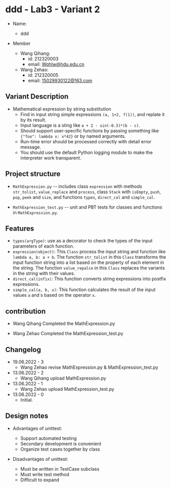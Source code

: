 # ddd - Lab3 - Variant 2

- Name:
  - ddd

- Member
  - Wang Qihang:
    - id: 212320003
    - email: Wqhlw@hdu.edu.cn
  - Wang Zehao:
    - id: 212320005
    - email: 15029930122@163.com

## Variant Description
- Mathematical expression by string substitution
  - Find in input string simple expressions `(a, 1+2, f(1))`, and replate it by its result.
  - Input language is a sting like `a + 2 - sin(-0.3)*(b - c)`.
  - Should support user-specific functions by passing something like `{"foo": lambda x: x*42}` or by named arguments.
  - Run-time error should be processed correctly with detail error message.
  - You should use the default Python logging module to make the interpreter work transparent.


## Project structure

- `MathExpression.py` -- includes class `expression` with methods `str_tolist`, `value_replace` and `process`,
 class `Stack` with `isEmpty`, `push`, `pop`, `peek` and `size`, and functions `types`, `direct_cal` and `simple_cal`.

- `MathExpression_test.py` -- unit and PBT tests for classes and functions in `MathExpression.py`.

## Features

- `types(argType)`: use as a decorator to check the types of the input parameters of each function.
- `expression(object)`: This `Class` process the input string and function like `lambda a, b: a + b`. The function `str_tolist` in this `Class` transforms the input function string into a list based on the property of each element in the string. The function `value_repalce` in this `Class` replaces the variants in the string with their values.
- `direct_cal(infix)`: This function converts string expressions into postfix expressions.
- `simple_cal(a, b, x)`: This function calculates the result of the input values `a` and `b` based on the operator `x`.

## contribution

- Wang Qihang Completed the MathExpression.py

- Wang Zehao Completed the MathExpression_test.py

## Changelog

- 19.06.2022 - 3
  - Wang Zehao revise MathExpression.py & MathExpression_test.py
- 13.06.2022 - 2
  - Wang Qihang upload MathExpression.py
- 13.06.2022 - 1
  - Wang Zehao upload MathExpression_test.py
- 13.06.2022 - 0
  - Initial.

## Design notes

- Advantages of unittest:
  - Support automated testing
  - Secondary development is convenient
  - Organize test cases together by class

- Disadvantages of unittest:
  - Must be written in TestCase subclass
  - Must write test method
  - Difficult to expand
